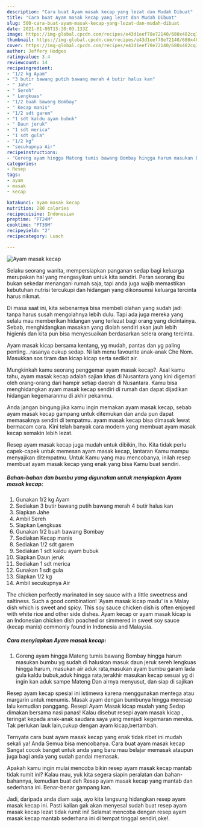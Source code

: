 ```yaml
---
description: "Cara buat Ayam masak kecap yang lezat dan Mudah Dibuat"
title: "Cara buat Ayam masak kecap yang lezat dan Mudah Dibuat"
slug: 500-cara-buat-ayam-masak-kecap-yang-lezat-dan-mudah-dibuat
date: 2021-01-08T15:30:03.133Z
image: https://img-global.cpcdn.com/recipes/e43d1eef78e72140/680x482cq70/ayam-masak-kecap-foto-resep-utama.jpg
thumbnail: https://img-global.cpcdn.com/recipes/e43d1eef78e72140/680x482cq70/ayam-masak-kecap-foto-resep-utama.jpg
cover: https://img-global.cpcdn.com/recipes/e43d1eef78e72140/680x482cq70/ayam-masak-kecap-foto-resep-utama.jpg
author: Jeffery Hodges
ratingvalue: 3.4
reviewcount: 14
recipeingredient:
- "1/2 kg Ayam"
- "3 butir bawang putih bawang merah 4 butir halus kan"
- " Jahe"
- " Sereh"
- " Lengkuas"
- "1/2 buah bawang Bombay"
- " Kecap manis"
- "1/2 sdt garem"
- "1 sdt kaldu ayam bubuk"
- " Daun jeruk"
- "1 sdt merica"
- "1 sdt gula"
- "1/2 kg"
- "secukupnya Air"
recipeinstructions:
- "Goreng ayam hingga Mateng tumis bawang Bombay hingga harum masukan bumbu yg sudah di haluskan masuk daun jeruk sereh lengkuas hingga harum, masukan air aduk rata,masukan ayam bumbu garam lada gula kaldu bubuk,aduk hingga rata,terakhir masukan kecap sesuai yg di ingin kan aduk sampe Mateng Dan airnya menyusut, dan siap di sajikan"
categories:
- Resep
tags:
- ayam
- masak
- kecap

katakunci: ayam masak kecap 
nutrition: 280 calories
recipecuisine: Indonesian
preptime: "PT24M"
cooktime: "PT39M"
recipeyield: "2"
recipecategory: Lunch

---
```



![Ayam masak kecap](https://img-global.cpcdn.com/recipes/e43d1eef78e72140/680x482cq70/ayam-masak-kecap-foto-resep-utama.jpg)

Selaku seorang wanita, mempersiapkan panganan sedap bagi keluarga merupakan hal yang mengasyikan untuk kita sendiri. Peran seorang ibu bukan sekedar menangani rumah saja, tapi anda juga wajib memastikan kebutuhan nutrisi tercukupi dan hidangan yang dikonsumsi keluarga tercinta harus nikmat.

Di masa  saat ini, kita sebenarnya bisa membeli olahan yang sudah jadi tanpa harus susah mengolahnya lebih dulu. Tapi ada juga mereka yang selalu mau memberikan hidangan yang terlezat bagi orang yang dicintainya. Sebab, menghidangkan masakan yang diolah sendiri akan jauh lebih higienis dan kita pun bisa menyesuaikan berdasarkan selera orang tercinta. 

Ayam masak kicap bersama kentang, yg mudah, pantas dan yg paling penting…rasanya cukup sedap. Ni lah menu favourite anak-anak Che Nom. Masukkan sos tiram dan kicap kicap serta sedikit air.

Mungkinkah kamu seorang penggemar ayam masak kecap?. Asal kamu tahu, ayam masak kecap adalah sajian khas di Nusantara yang kini digemari oleh orang-orang dari hampir setiap daerah di Nusantara. Kamu bisa menghidangkan ayam masak kecap sendiri di rumah dan dapat dijadikan hidangan kegemaranmu di akhir pekanmu.

Anda jangan bingung jika kamu ingin memakan ayam masak kecap, sebab ayam masak kecap gampang untuk ditemukan dan anda pun dapat memasaknya sendiri di tempatmu. ayam masak kecap bisa dimasak lewat bermacam cara. Kini telah banyak cara modern yang membuat ayam masak kecap semakin lebih lezat.

Resep ayam masak kecap juga mudah untuk dibikin, lho. Kita tidak perlu capek-capek untuk memesan ayam masak kecap, lantaran Kamu mampu menyajikan ditempatmu. Untuk Kamu yang mau mencobanya, inilah resep membuat ayam masak kecap yang enak yang bisa Kamu buat sendiri.

<!--inarticleads1-->

##### Bahan-bahan dan bumbu yang digunakan untuk menyiapkan Ayam masak kecap:

1. Gunakan 1/2 kg Ayam
1. Sediakan 3 butir bawang putih bawang merah 4 butir halus kan
1. Siapkan  Jahe
1. Ambil  Sereh
1. Siapkan  Lengkuas
1. Gunakan 1/2 buah bawang Bombay
1. Sediakan  Kecap manis
1. Sediakan 1/2 sdt garem
1. Sediakan 1 sdt kaldu ayam bubuk
1. Siapkan  Daun jeruk
1. Sediakan 1 sdt merica
1. Gunakan 1 sdt gula
1. Siapkan 1/2 kg
1. Ambil secukupnya Air


The chicken perfectly marinated in soy sauce with a little sweetness and saltiness. Such a good combination! &#39;Ayam masak kicap madu&#39; is a Malay dish which is sweet and spicy. This soy sauce chicken dish is often enjoyed with white rice and other side dishes. Ayam kecap or ayam masak kicap is an Indonesian chicken dish poached or simmered in sweet soy sauce (kecap manis) commonly found in Indonesia and Malaysia. 

<!--inarticleads2-->

##### Cara menyiapkan Ayam masak kecap:

1. Goreng ayam hingga Mateng tumis bawang Bombay hingga harum masukan bumbu yg sudah di haluskan masuk daun jeruk sereh lengkuas hingga harum, masukan air aduk rata,masukan ayam bumbu garam lada gula kaldu bubuk,aduk hingga rata,terakhir masukan kecap sesuai yg di ingin kan aduk sampe Mateng Dan airnya menyusut, dan siap di sajikan


Resep ayam kecap spesial ini istimewa karena menggunakan mentega atau margarin untuk menumis. Masak ayam dengan bumbunya hingga meresap lalu kemudian panggang. Resepi Ayam Masak kicap mudah yang Sedap dimakan bersama nasi panas! Kalau disebut resepi ayam masak kicap , teringat kepada anak-anak saudara saya yang menjadi kegemaran mereka. Tak perlukan lauk lain,cukup dengan ayam kicap,bertambah. 

Ternyata cara buat ayam masak kecap yang enak tidak ribet ini mudah sekali ya! Anda Semua bisa mencobanya. Cara buat ayam masak kecap Sangat cocok banget untuk anda yang baru mau belajar memasak ataupun juga bagi anda yang sudah pandai memasak.

Apakah kamu ingin mulai mencoba bikin resep ayam masak kecap mantab tidak rumit ini? Kalau mau, yuk kita segera siapin peralatan dan bahan-bahannya, kemudian buat deh Resep ayam masak kecap yang mantab dan sederhana ini. Benar-benar gampang kan. 

Jadi, daripada anda diam saja, ayo kita langsung hidangkan resep ayam masak kecap ini. Pasti kalian gak akan menyesal sudah buat resep ayam masak kecap lezat tidak rumit ini! Selamat mencoba dengan resep ayam masak kecap mantab sederhana ini di tempat tinggal sendiri,oke!.

